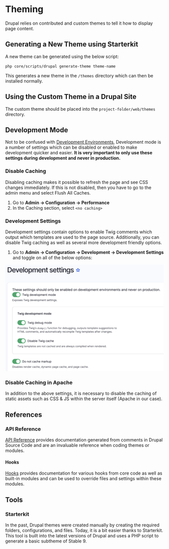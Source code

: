 # Theming

Drupal relies on contributed and custom themes to tell it how to display page content. 

## Generating a New Theme using Starterkit

A new theme can be generated using the below script:

```
php core/scripts/drupal generate-theme theme-name
```

This generates a new theme in the `/themes` directory which can then be installed normally. 

## Using the Custom Theme in a Drupal Site

The custom theme should be placed into the `project-folder/web/themes` directory. 

## Development Mode

Not to be confused with [Development Environments](development-environments.md), Development mode is a number of settings which can be disabled or enabled to make development quicker and easier. **It is very important to only use these settings during development and never in production.** 

### Disable Caching

Disabling caching makes it possible to refresh the page and see CSS changes immediately. If this is not disabled, then you have to go to the admin menu and select Flush All Caches.

1. Go to **Admin -> Configuration -> Performance**
1. In the Caching section, select `<no caching>`

### Development Settings

Development settings contain options to enable Twig comments which output which templates are used to the page source. Additionally, you can disable Twig caching as well as several more development friendly options. 

1. Go to **Admin -> Configuration -> Development -> Development Settings** and toggle on all of the below options: 

![development-settings](assets/theming/development-settings.png)

### Disable Caching in Apache

In addition to the above settings, it is necessary to disable the caching of static assets such as CSS & JS within the server itself (Apache in our case).

## References

### API Reference

[API Reference](https://api.drupal.org/api/drupal/10) provides documentation generated from comments in Drupal Source Code and are an invaluable reference when coding themes or modules. 

#### Hooks

[Hooks](https://api.drupal.org/api/drupal/core%21core.api.php/group/hooks/10) provides documentation for various hooks from core code as well as built-in modules and can be used to override files and settings within these modules. 


## Tools

### Starterkit

In the past, Drupal themes were created manually by creating the required folders, configurations, and files. Today, it is a bit easier thanks to Starterkit. This tool is built into the latest versions of Drupal and uses a PHP script to generate a basic subtheme of Stable 9. 
